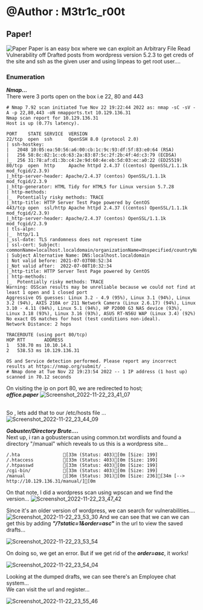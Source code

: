 # @Author : M3tr1c_r00t
## Paper!
![Paper](https://user-images.githubusercontent.com/99975622/207163312-7f2ee8ee-ae72-40b6-aac2-d67468a1c143.png)
Paper is an easy box where we can exploit an Arbitrary File Read Vulnerability off Drafted posts from wordpress version 5.2.3 to get creds of the site and ssh as the given user and using linpeas to get root user....

### Enumeration
_**Nmap...**_
<br> There were 3 ports open on the box i.e 22, 80 and 443

```
# Nmap 7.92 scan initiated Tue Nov 22 19:22:44 2022 as: nmap -sC -sV -A -p 22,80,443 -oN nmapports.txt 10.129.136.31
Nmap scan report for 10.129.136.31
Host is up (0.77s latency).

PORT    STATE SERVICE  VERSION
22/tcp  open  ssh      OpenSSH 8.0 (protocol 2.0)
| ssh-hostkey: 
|   2048 10:05:ea:50:56:a6:00:cb:1c:9c:93:df:5f:83:e0:64 (RSA)
|   256 58:8c:82:1c:c6:63:2a:83:87:5c:2f:2b:4f:4d:c3:79 (ECDSA)
|_  256 31:78:af:d1:3b:c4:2e:9d:60:4e:eb:5d:03:ec:a0:22 (ED25519)
80/tcp  open  http     Apache httpd 2.4.37 ((centos) OpenSSL/1.1.1k mod_fcgid/2.3.9)
|_http-server-header: Apache/2.4.37 (centos) OpenSSL/1.1.1k mod_fcgid/2.3.9
|_http-generator: HTML Tidy for HTML5 for Linux version 5.7.28
| http-methods: 
|_  Potentially risky methods: TRACE
|_http-title: HTTP Server Test Page powered by CentOS
443/tcp open  ssl/http Apache httpd 2.4.37 ((centos) OpenSSL/1.1.1k mod_fcgid/2.3.9)
|_http-server-header: Apache/2.4.37 (centos) OpenSSL/1.1.1k mod_fcgid/2.3.9
| tls-alpn: 
|_  http/1.1
|_ssl-date: TLS randomness does not represent time
| ssl-cert: Subject: commonName=localhost.localdomain/organizationName=Unspecified/countryName=US
| Subject Alternative Name: DNS:localhost.localdomain
| Not valid before: 2021-07-03T08:52:34
|_Not valid after:  2022-07-08T10:32:34
|_http-title: HTTP Server Test Page powered by CentOS
| http-methods: 
|_  Potentially risky methods: TRACE
Warning: OSScan results may be unreliable because we could not find at least 1 open and 1 closed port
Aggressive OS guesses: Linux 3.2 - 4.9 (95%), Linux 3.1 (94%), Linux 3.2 (94%), AXIS 210A or 211 Network Camera (Linux 2.6.17) (94%), Linux 3.10 - 4.11 (94%), Linux 5.1 (94%), HP P2000 G3 NAS device (93%), Linux 3.18 (93%), Linux 3.16 (93%), ASUS RT-N56U WAP (Linux 3.4) (92%)
No exact OS matches for host (test conditions non-ideal).
Network Distance: 2 hops

TRACEROUTE (using port 80/tcp)
HOP RTT       ADDRESS
1   538.70 ms 10.10.14.1
2   538.53 ms 10.129.136.31

OS and Service detection performed. Please report any incorrect results at https://nmap.org/submit/ .
# Nmap done at Tue Nov 22 19:23:54 2022 -- 1 IP address (1 host up) scanned in 70.12 seconds

```
On visiting the ip on port 80, we are redirected to host;
<br> **_office.paper_**
![Screenshot_2022-11-22_23_41_07](https://user-images.githubusercontent.com/99975622/207164883-bedc026b-765a-4d1f-b921-c8a807aff166.png)

<br>So , lets add that to our /etc/hosts file ...
![Screenshot_2022-11-22_23_44_09](https://user-images.githubusercontent.com/99975622/207164972-df0f6c1a-d85d-4ebe-9fc2-c71e25192e1d.png)

**_Gobuster/Directory Brute...._**
<br>Next up, i ran a gobusterscan using common.txt wordlists and found a directory "/manual" which reveals to us this is a wordpress site...
```
/.hta                [33m (Status: 403)[0m [Size: 199]
/.htaccess           [33m (Status: 403)[0m [Size: 199]
/.htpasswd           [33m (Status: 403)[0m [Size: 199]
/cgi-bin/            [33m (Status: 403)[0m [Size: 199]
/manual              [36m (Status: 301)[0m [Size: 236][34m [--> http://10.129.136.31/manual/][0m
```
On that note, I did a wordpress scan using wpscan and we find the version...
![Screenshot_2022-11-22_23_47_42](https://user-images.githubusercontent.com/99975622/207165581-762e5db0-8e57-4113-90a2-53f6447f51f4.png)

Since it's an older version of wordpress, we can search for vulnerabilities....
![Screenshot_2022-11-22_23_53_30](https://user-images.githubusercontent.com/99975622/207165703-56f6de83-0da4-4ba2-88a6-90303eb1e827.png)
And we can see that we can we can get this by adding _**"/?static=1&order=asc"**_ in the url to view the saved drafts...

![Screenshot_2022-11-22_23_53_54](https://user-images.githubusercontent.com/99975622/207166148-24b400c6-f540-4fce-8b9e-d0f8b6ebf829.png)

On doing so, we get an error. But if we get rid of the _**order=asc**_, it works!

![Screenshot_2022-11-22_23_54_04](https://user-images.githubusercontent.com/99975622/207166297-79ebc158-fb92-4105-8a31-367676f6d678.png)

Looking at the dumped drafts, we can see there's an Employee chat system...
<br> We can visit the url and register...

![Screenshot_2022-11-22_23_55_46](https://user-images.githubusercontent.com/99975622/207166624-34188a3b-e19f-4d5b-aef0-5b31152fa758.png)



